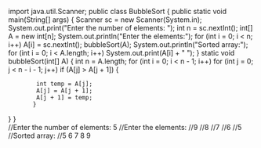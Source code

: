 import java.util.Scanner;
public class BubbleSort 
{
     public static void main(String[] args) 
     {
         Scanner sc = new Scanner(System.in);
         System.out.print("Enter the number of elements: ");
         int n = sc.nextInt();
         int[] A = new int[n];
         System.out.println("Enter the elements:");
         for (int i = 0; i < n; i++)
            A[i] = sc.nextInt();
         bubbleSort(A);
         System.out.println("Sorted array:");
         for (int i = 0; i < A.length; i++)
           System.out.print(A[i] + " ");
      }
 static void bubbleSort(int[] A) 
  {
   int n = A.length;
     for (int i = 0; i < n - 1; i++)
        for (int j = 0; j < n - i - 1; j++)
           if (A[j] > A[j + 1])
           {
        
            int temp = A[j];
            A[j] = A[j + 1];
            A[j + 1] = temp;
           }
  } 
}  
//Enter the number of elements: 5
//Enter the elements:
//9
//8
//7
//6
//5
//Sorted array:
//5 6 7 8 9
